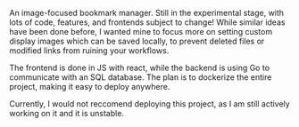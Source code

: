  An image-focused bookmark manager. Still in the experimental stage, with lots of code, features, and frontends subject to change! While similar ideas have been done before, I wanted mine to focus more on setting custom display images which can be saved locally, to prevent deleted files or modified links from ruining your workflows.

 The frontend is done in JS with react, while the backend is using Go to communicate with an SQL database. The plan is to dockerize the entire project, making it easy to deploy anywhere.

 Currently, I would not reccomend deploying this project, as I am still actively working on it and it is unstable. 
